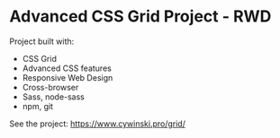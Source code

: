 # Advanced CSS Grid Project - RWD

Project built with:
- CSS Grid
- Advanced CSS features
- Responsive Web Design
- Cross-browser
- Sass, node-sass
- npm, git

See the project: https://www.cywinski.pro/grid/
